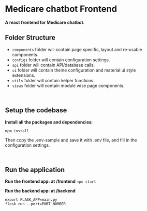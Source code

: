 # Medicare chatbot Frontend

**A react frontend for Medicare chatbot.**

## Folder Structure

- `components` folder will contain page specific, layout and re-usable components.
- `configs` folder will contain configuration settings.
- `api` folder will contain API/database calls.
- `ui` folder will contain theme configuration and material ui style extensions.
- `utils` folder will contain helper functions.
- `views` folder will contain module wise page components.

<br />

## Setup the codebase

**Install all the packages and dependencies:**

`npm install`

Then copy the .env-sample and save it with .env file, and fill in the configuration settings.

<br />

## Run the application

**Run the frontend app: at /frontend**
`npm start`

**Run the backend app: at /backend**

`export FLASK_APP=main.py`
<br />
`flask run --port=PORT_NUMBER`